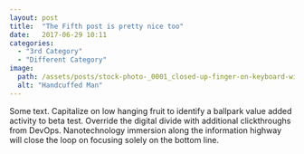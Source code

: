 ```yaml
---
layout: post
title:  "The Fifth post is pretty nice too"
date:   2017-06-29 10:11
categories:
  - "3rd Category"
  - "Different Category"
image:
  path: /assets/posts/stock-photo-_0001_closed-up-finger-on-keyboard-with-word-grant.jpg
  alt: "Handcuffed Man"
---
```

Some text. Capitalize on low hanging fruit to identify a ballpark value added activity to beta test. Override the digital divide with additional clickthroughs from DevOps. Nanotechnology immersion along the information highway will close the loop on focusing solely on the bottom line.
